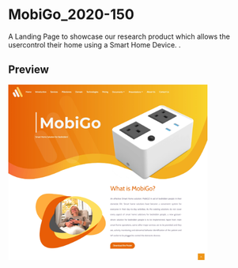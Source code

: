 # MobiGo_2020-150
A Landing Page to showcase our research product which allows the usercontrol their home using a Smart Home Device. .

## Preview
<img src="img/Demo/Demo.png"  width="80%" height="80%" alt="UI Design" title="UI Design">
